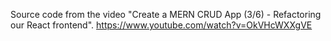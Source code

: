 Source code from the video "Create a MERN CRUD App (3/6) - Refactoring our React frontend".
https://www.youtube.com/watch?v=OkVHcWXXgVE
